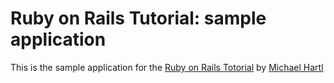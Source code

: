 # Ruby on Rails Tutorial: sample application

This is the sample application for the [Ruby on Rails Totorial](http://railstutorial.org/) by [Michael Hartl](http://michaelhartl.com)